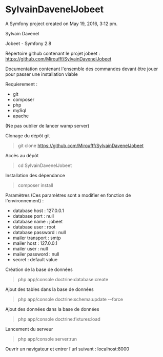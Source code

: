 SylvainDavenelJobeet
====================

A Symfony project created on May 19, 2016, 3:12 pm.

Sylvain Davenel

Jobeet - Symfony 2.8

Répertoire github contenant le projet jobeet : https://github.com/Miroufff/SylvainDavenelJobeet

Documentation contenant l'ensemble des commandes devant être jouer pour passer une installation viable
	
Requierement : 
- git
- composer
- php
- mySql
- apache

(Ne pas oublier de lancer wamp server)

Clonage du dépôt git
> git clone https://github.com/Miroufff/SylvainDavenelJobeet

Accès au dépôt
> cd SylvainDavenelJobeet

Installation des dépendance
> composer install

Paramètres (Ces paramètres sont a modifier en fonction de l'environnement) : 
- database host : 127.0.0.1
- database port : null
- database name : jobeet
- database user : root
- database password : null
- mailer transport : smtp
- mailer host : 127.0.0.1
- mailer user : null
- mailer password : null
- secret : default value

Création de la base de données
> php app/console doctrine:database:create

Ajout des tables dans la base de données
> php app/console doctrine:schema:update --force

Ajout des données dans la base de données
> php app/console doctrine:fixtures:load

Lancement du serveur
> php app/console server:run

Ouvrir un navigateur et entrer l'url suivant : localhost:8000
